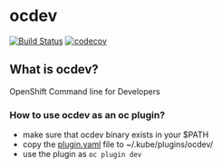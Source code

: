 # ocdev
[![Build Status](https://travis-ci.org/redhat-developer/ocdev.svg?branch=master)](https://travis-ci.org/redhat-developer/ocdev) [![codecov](https://codecov.io/gh/redhat-developer/ocdev/branch/master/graph/badge.svg)](https://codecov.io/gh/redhat-developer/ocdev)

## What is ocdev?
OpenShift Command line for Developers

### How to use ocdev as an oc plugin?
- make sure that ocdev binary exists in your $PATH
- copy the [plugin.yaml](./plugin.yaml) file to ~/.kube/plugins/ocdev/
- use the plugin as `oc plugin dev`
